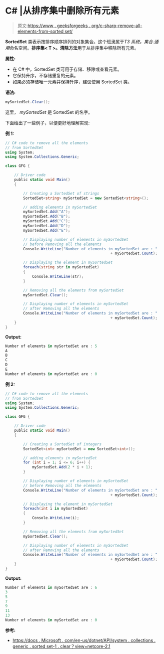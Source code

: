 # C# |从排序集中删除所有元素

> 原文:[https://www . geeksforgeeks . org/c-sharp-remove-all-elements-from-sorted set/](https://www.geeksforgeeks.org/c-sharp-remove-all-elements-from-the-sortedset/)

**SortedSet** 类表示按排序顺序排列的对象集合。这个班隶属于*T3 系统。集合.通用*命名空间。**排序集< T >。清除方法**用于从排序集中移除所有元素。

**属性:**

*   在 C# 中，SortedSet 类可用于存储、移除或查看元素。
*   它保持升序，不存储重复的元素。
*   如果必须存储唯一元素并保持升序，建议使用 SortedSet 类。

**语法:**

```cs
mySortedSet.Clear();

```

这里， *mySortedSet* 是 SortedSet 的名字。

下面给出了一些例子，以便更好地理解实现:

**例 1:**

```cs
// C# code to remove all the elements
// from SortedSet
using System;
using System.Collections.Generic;

class GFG {

    // Driver code
    public static void Main()
    {

        // Creating a SortedSet of strings
        SortedSet<string> mySortedSet = new SortedSet<string>();

        // adding elements in mySortedSet
        mySortedSet.Add("A");
        mySortedSet.Add("B");
        mySortedSet.Add("C");
        mySortedSet.Add("D");
        mySortedSet.Add("E");

        // Displaying number of elements in mySortedSet
        // before Removing all the elements
        Console.WriteLine("Number of elements in mySortedSet are : " 
                                               + mySortedSet.Count);

        // Displaying the element in mySortedSet
        foreach(string str in mySortedSet)
        {
            Console.WriteLine(str);
        }

        // Removing all the elements from mySortedSet
        mySortedSet.Clear();

        // Displaying number of elements in mySortedSet
        // after Removing all the elements
        Console.WriteLine("Number of elements in mySortedSet are : " 
                                               + mySortedSet.Count);
    }
}
```

**Output:**

```cs
Number of elements in mySortedSet are : 5
A
B
C
D
E
Number of elements in mySortedSet are : 0

```

**例 2:**

```cs
// C# code to remove all the elements
// from SortedSet
using System;
using System.Collections.Generic;

class GFG {

    // Driver code
    public static void Main()
    {

        // Creating a SortedSet of integers
        SortedSet<int> mySortedSet = new SortedSet<int>();

        // adding elements in mySortedSet
        for (int i = 1; i <= 6; i++) {
            mySortedSet.Add(2 * i + 1);
        }

        // Displaying number of elements in mySortedSet
        // before Removing all the elements
        Console.WriteLine("Number of elements in mySortedSet are : " 
                                               + mySortedSet.Count);

        // Displaying the element in mySortedSet
        foreach(int i in mySortedSet)
        {
            Console.WriteLine(i);
        }

        // Removing all the elements from mySortedSet
        mySortedSet.Clear();

        // Displaying number of elements in mySortedSet
        // after Removing all the elements
        Console.WriteLine("Number of elements in mySortedSet are : "
                                               + mySortedSet.Count);
    }
}
```

**Output:**

```cs
Number of elements in mySortedSet are : 6
3
5
7
9
11
13
Number of elements in mySortedSet are : 0

```

**参考:**

*   [https://docs . Microsoft . com/en-us/dotnet/API/system . collections . generic . sorted set-1 . clear？view=netcore-2.1](https://docs.microsoft.com/en-us/dotnet/api/system.collections.generic.sortedset-1.clear?view=netcore-2.1)